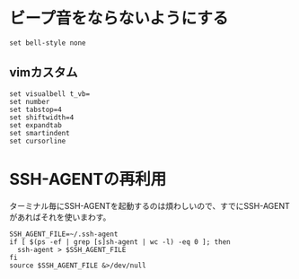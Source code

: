# ビープ音をならないようにする

```~/.inputrc
set bell-style none
```

## vimカスタム

```.vimrc
set visualbell t_vb=
set number
set tabstop=4
set shiftwidth=4
set expandtab
set smartindent
set cursorline
```

# SSH-AGENTの再利用
ターミナル毎にSSH-AGENTを起動するのは煩わしいので、すでにSSH-AGENTがあればそれを使いまわす。
```.bashrc
SSH_AGENT_FILE=~/.ssh-agent
if [ $(ps -ef | grep [s]sh-agent | wc -l) -eq 0 ]; then
  ssh-agent > $SSH_AGENT_FILE
fi
source $SSH_AGENT_FILE &>/dev/null
```
